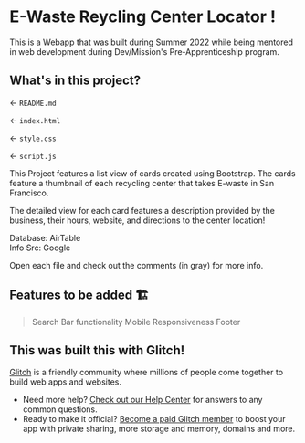 # E-Waste Reycling Center Locator !

This is a Webapp that was built during Summer 2022
while being mentored in web development
during Dev/Mission's Pre-Apprenticeship program.

## What's in this project?

← `README.md`

← `index.html`

← `style.css`

← `script.js`

This Project features a list view of cards created using 
Bootstrap. The cards feature a thumbnail of each recycling center
that takes E-waste in San Francisco. 

The detailed view for each card features a description provided by the 
business, their hours, website, and directions to the center location!

Database: AirTable  
Info Src: Google


Open each file and check out the comments (in gray) for more info.

## Features to be added 🏗️

> Search Bar functionality
> Mobile Responsiveness 
> Footer 

## This was built this with Glitch!

[Glitch](https://glitch.com) is a friendly community where millions of people come together to build web apps and websites.

- Need more help? [Check out our Help Center](https://help.glitch.com/) for answers to any common questions.
- Ready to make it official? [Become a paid Glitch member](https://glitch.com/pricing) to boost your app with private sharing, more storage and memory, domains and more.
